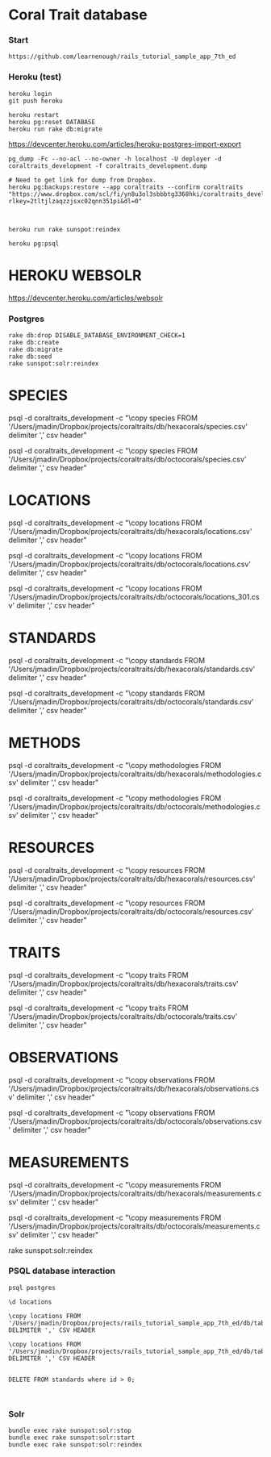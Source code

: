 # Coral Trait database


### Start

```
https://github.com/learnenough/rails_tutorial_sample_app_7th_ed
```

### Heroku (test)

```
heroku login
git push heroku

heroku restart
heroku pg:reset DATABASE
heroku run rake db:migrate
```
https://devcenter.heroku.com/articles/heroku-postgres-import-export

```
pg_dump -Fc --no-acl --no-owner -h localhost -U deployer -d coraltraits_development -f coraltraits_development.dump

# Need to get link for dump from Dropbox.
heroku pg:backups:restore --app coraltraits --confirm coraltraits "https://www.dropbox.com/scl/fi/yn8u3ol3sbbbtg3368hki/coraltraits_development.dump?rlkey=2tltjlzaqzzjsxc02qnn351pi&dl=0"



heroku run rake sunspot:reindex

heroku pg:psql

```

# HEROKU WEBSOLR
https://devcenter.heroku.com/articles/websolr


### Postgres

```
rake db:drop DISABLE_DATABASE_ENVIRONMENT_CHECK=1
rake db:create
rake db:migrate
rake db:seed
rake sunspot:solr:reindex
```

# SPECIES
psql -d coraltraits_development -c "\copy species FROM '/Users/jmadin/Dropbox/projects/coraltraits/db/hexacorals/species.csv' delimiter ',' csv header"

psql -d coraltraits_development -c "\copy species FROM '/Users/jmadin/Dropbox/projects/coraltraits/db/octocorals/species.csv' delimiter ',' csv header"

# LOCATIONS
psql -d coraltraits_development -c "\copy locations FROM '/Users/jmadin/Dropbox/projects/coraltraits/db/hexacorals/locations.csv' delimiter ',' csv header"

psql -d coraltraits_development -c "\copy locations FROM '/Users/jmadin/Dropbox/projects/coraltraits/db/octocorals/locations.csv' delimiter ',' csv header"

psql -d coraltraits_development -c "\copy locations FROM '/Users/jmadin/Dropbox/projects/coraltraits/db/octocorals/locations_301.csv' delimiter ',' csv header"

# STANDARDS
psql -d coraltraits_development -c "\copy standards FROM '/Users/jmadin/Dropbox/projects/coraltraits/db/hexacorals/standards.csv' delimiter ',' csv header"

psql -d coraltraits_development -c "\copy standards FROM '/Users/jmadin/Dropbox/projects/coraltraits/db/octocorals/standards.csv' delimiter ',' csv header"

# METHODS
psql -d coraltraits_development -c "\copy methodologies FROM '/Users/jmadin/Dropbox/projects/coraltraits/db/hexacorals/methodologies.csv' delimiter ',' csv header"

psql -d coraltraits_development -c "\copy methodologies FROM '/Users/jmadin/Dropbox/projects/coraltraits/db/octocorals/methodologies.csv' delimiter ',' csv header"

# RESOURCES
psql -d coraltraits_development -c "\copy resources FROM '/Users/jmadin/Dropbox/projects/coraltraits/db/hexacorals/resources.csv' delimiter ',' csv header"

psql -d coraltraits_development -c "\copy resources FROM '/Users/jmadin/Dropbox/projects/coraltraits/db/octocorals/resources.csv' delimiter ',' csv header"

# TRAITS
psql -d coraltraits_development -c "\copy traits FROM '/Users/jmadin/Dropbox/projects/coraltraits/db/hexacorals/traits.csv' delimiter ',' csv header"

psql -d coraltraits_development -c "\copy traits FROM '/Users/jmadin/Dropbox/projects/coraltraits/db/octocorals/traits.csv' delimiter ',' csv header"

# OBSERVATIONS
psql -d coraltraits_development -c "\copy observations FROM '/Users/jmadin/Dropbox/projects/coraltraits/db/hexacorals/observations.csv' delimiter ',' csv header"

psql -d coraltraits_development -c "\copy observations FROM '/Users/jmadin/Dropbox/projects/coraltraits/db/octocorals/observations.csv' delimiter ',' csv header"

# MEASUREMENTS
psql -d coraltraits_development -c "\copy measurements FROM '/Users/jmadin/Dropbox/projects/coraltraits/db/hexacorals/measurements.csv' delimiter ',' csv header"

psql -d coraltraits_development -c "\copy measurements FROM '/Users/jmadin/Dropbox/projects/coraltraits/db/octocorals/measurements.csv' delimiter ',' csv header"

rake sunspot:solr:reindex

###


### PSQL database interaction

```
psql postgres

\d locations

\copy locations FROM '/Users/jmadin/Dropbox/projects/rails_tutorial_sample_app_7th_ed/db/tables/locations.csv' DELIMITER ',' CSV HEADER

\copy locations FROM '/Users/jmadin/Dropbox/projects/rails_tutorial_sample_app_7th_ed/db/tables/locations.csv' DELIMITER ',' CSV HEADER


DELETE FROM standards where id > 0;



```

### Solr

```
bundle exec rake sunspot:solr:stop
bundle exec rake sunspot:solr:start
bundle exec rake sunspot:solr:reindex
```
